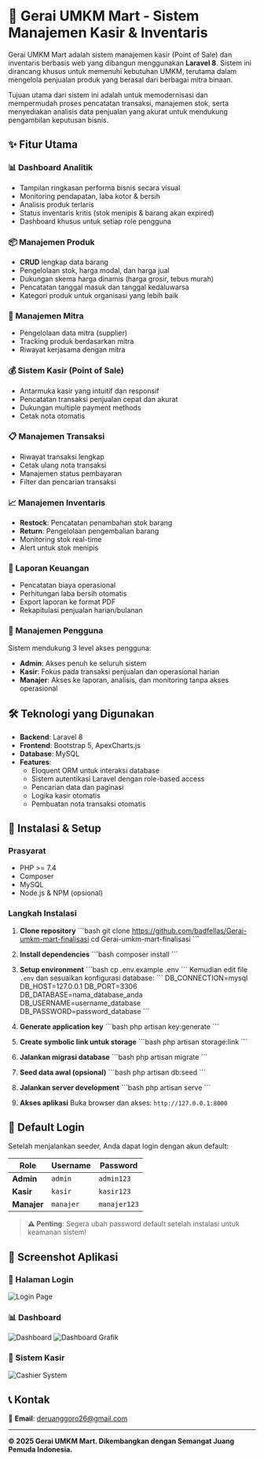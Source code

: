 # 🏪 Gerai UMKM Mart - Sistem Manajemen Kasir & Inventaris

Gerai UMKM Mart adalah sistem manajemen kasir (Point of Sale) dan inventaris berbasis web yang dibangun menggunakan **Laravel 8**. Sistem ini dirancang khusus untuk memenuhi kebutuhan UMKM, terutama dalam mengelola penjualan produk yang berasal dari berbagai mitra binaan.

Tujuan utama dari sistem ini adalah untuk memodernisasi dan mempermudah proses pencatatan transaksi, manajemen stok, serta menyediakan analisis data penjualan yang akurat untuk mendukung pengambilan keputusan bisnis.

## ✨ Fitur Utama

### 📊 Dashboard Analitik
- Tampilan ringkasan performa bisnis secara visual
- Monitoring pendapatan, laba kotor & bersih
- Analisis produk terlaris
- Status inventaris kritis (stok menipis & barang akan expired)
- Dashboard khusus untuk setiap role pengguna

### 📦 Manajemen Produk
- **CRUD** lengkap data barang
- Pengelolaan stok, harga modal, dan harga jual
- Dukungan skema harga dinamis (harga grosir, tebus murah)
- Pencatatan tanggal masuk dan tanggal kedaluwarsa
- Kategori produk untuk organisasi yang lebih baik

### 🤝 Manajemen Mitra
- Pengelolaan data mitra (supplier) 
- Tracking produk berdasarkan mitra
- Riwayat kerjasama dengan mitra

### 💰 Sistem Kasir (Point of Sale)
- Antarmuka kasir yang intuitif dan responsif
- Pencatatan transaksi penjualan cepat dan akurat
- Dukungan multiple payment methods
- Cetak nota otomatis

### 📋 Manajemen Transaksi
- Riwayat transaksi lengkap
- Cetak ulang nota transaksi
- Manajemen status pembayaran
- Filter dan pencarian transaksi

### 📈 Manajemen Inventaris
- **Restock**: Pencatatan penambahan stok barang
- **Return**: Pengelolaan pengembalian barang
- Monitoring stok real-time
- Alert untuk stok menipis

### 💼 Laporan Keuangan
- Pencatatan biaya operasional
- Perhitungan laba bersih otomatis
- Export laporan ke format PDF
- Rekapitulasi penjualan harian/bulanan

### 👥 Manajemen Pengguna
Sistem mendukung 3 level akses pengguna:
- **Admin**: Akses penuh ke seluruh sistem
- **Kasir**: Fokus pada transaksi penjualan dan operasional harian
- **Manajer**: Akses ke laporan, analisis, dan monitoring tanpa akses operasional

## 🛠️ Teknologi yang Digunakan

- **Backend**: Laravel 8
- **Frontend**: Bootstrap 5, ApexCharts.js
- **Database**: MySQL
- **Features**:
  - Eloquent ORM untuk interaksi database
  - Sistem autentikasi Laravel dengan role-based access
  - Pencarian data dan paginasi
  - Logika kasir otomatis
  - Pembuatan nota transaksi otomatis

## 🚀 Instalasi & Setup

### Prasyarat
- PHP >= 7.4
- Composer
- MySQL
- Node.js & NPM (opsional)

### Langkah Instalasi

1. **Clone repository**
   \`\`\`bash
   git clone https://github.com/badfellas/Gerai-umkm-mart-finalisasi
   cd Gerai-umkm-mart-finalisasi
   \`\`\`

2. **Install dependencies**
   \`\`\`bash
   composer install
   \`\`\`

3. **Setup environment**
   \`\`\`bash
   cp .env.example .env
   \`\`\`
   Kemudian edit file `.env` dan sesuaikan konfigurasi database:
   \`\`\`
   DB_CONNECTION=mysql
   DB_HOST=127.0.0.1
   DB_PORT=3306
   DB_DATABASE=nama_database_anda
   DB_USERNAME=username_database
   DB_PASSWORD=password_database
   \`\`\`

4. **Generate application key**
   \`\`\`bash
   php artisan key:generate
   \`\`\`

5. **Create symbolic link untuk storage**
   \`\`\`bash
   php artisan storage:link
   \`\`\`

6. **Jalankan migrasi database**
   \`\`\`bash
   php artisan migrate
   \`\`\`

7. **Seed data awal (opsional)**
   \`\`\`bash
   php artisan db:seed
   \`\`\`

8. **Jalankan server development**
   \`\`\`bash
   php artisan serve
   \`\`\`

9. **Akses aplikasi**
   Buka browser dan akses: `http://127.0.0.1:8000`

## 👤 Default Login

Setelah menjalankan seeder, Anda dapat login dengan akun default:

| Role | Username | Password |
|------|----------|----------|
| **Admin** | `admin` | `admin123` |
| **Kasir** | `kasir` | `kasir123` |
| **Manajer** | `manajer` | `manajer123` |

> **⚠️ Penting**: Segera ubah password default setelah instalasi untuk keamanan sistem!

## 📱 Screenshot Aplikasi

### 🔐 Halaman Login
![Login Page](screenshots/login.png)

### 📊 Dashboard 
![Dashboard](screenshots/dashboard.png)
![Dashboard Grafik](screenshots/dashboard1.png)

### 🛒 Sistem Kasir
![Cashier System](screenshots/kasir.png)


## 📞 Kontak
📧 **Email**: deruanggoro26@gmail.com

---

**© 2025 Gerai UMKM Mart. Dikembangkan dengan Semangat Juang Pemuda Indonesia.**
